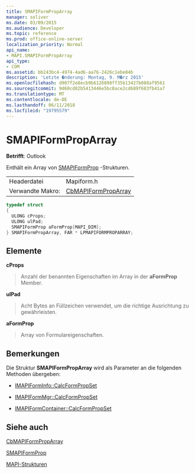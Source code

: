 ```yaml
---
title: SMAPIFormPropArray
manager: soliver
ms.date: 03/09/2015
ms.audience: Developer
ms.topic: reference
ms.prod: office-online-server
localization_priority: Normal
api_name:
- MAPI.SMAPIFormPropArray
api_type:
- COM
ms.assetid: bb243bc4-4974-4ad6-aa76-2426c1ebe84b
description: 'Letzte �nderung: Montag, 9. M�rz 2015'
ms.openlocfilehash: d907f2e8ecb9b6126898ff35b13427b088af9561
ms.sourcegitcommit: 9d60cd82b5413446e5bc8ace2cd689f683fb41a7
ms.translationtype: MT
ms.contentlocale: de-DE
ms.lasthandoff: 06/11/2018
ms.locfileid: "19795579"
---
```

# <a name="smapiformproparray"></a>SMAPIFormPropArray

  
  
**Betrifft**: Outlook 
  
Enthält ein Array von [SMAPIFormProp](smapiformprop.md) -Strukturen. 
  
|||
|:-----|:-----|
|Headerdatei  <br/> |Mapiform.h  <br/> |
|Verwandte Makro:  <br/> |[CbMAPIFormPropArray](cbmapiformproparray.md) <br/> |
   
```cpp
typedef struct
{
  ULONG cProps;
  ULONG ulPad;
  SMAPIFormProp aFormProp[MAPI_DIM];
} SMAPIFormPropArray, FAR * LPMAPIFORMPROPARRAY;

```

## <a name="members"></a>Elemente

 **cProps**
  
> Anzahl der benannten Eigenschaften im Array in der **aFormProp** Member. 
    
 **ulPad**
  
>  Acht Bytes an Füllzeichen verwendet, um die richtige Ausrichtung zu gewährleisten. 
    
 **aFormProp**
  
> Array von Formulareigenschaften.
    
## <a name="remarks"></a>Bemerkungen

Die Struktur **SMAPIFormPropArray** wird als Parameter an die folgenden Methoden übergeben: 
  
- [IMAPIFormInfo::CalcFormPropSet](imapiforminfo-calcformpropset.md)
    
- [IMAPIFormMgr::CalcFormPropSet](imapiformmgr-calcformpropset.md)
    
- [IMAPIFormContainer::CalcFormPropSet](imapiformcontainer-calcformpropset.md)
    
## <a name="see-also"></a>Siehe auch



[CbMAPIFormPropArray](cbmapiformproparray.md)
  
[SMAPIFormProp](smapiformprop.md)


[MAPI-Strukturen](mapi-structures.md)

